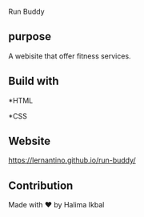 Run Buddy
## purpose
A webisite that offer fitness services.


## Build with
*HTML

*CSS


## Website
https://lernantino.github.io/run-buddy/


## Contribution
Made with ❤️ by Halima Ikbal
